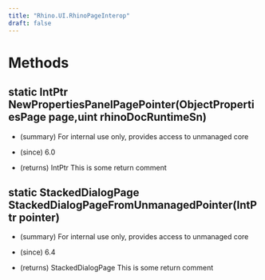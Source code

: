 ```yaml
---
title: "Rhino.UI.RhinoPageInterop"
draft: false
---
```


# Methods
## static IntPtr NewPropertiesPanelPagePointer(ObjectPropertiesPage page,uint rhinoDocRuntimeSn)
- (summary) 
   For internal use only, provides access to unmanaged core
   
- (since) 6.0
- (returns) IntPtr This is some return comment
## static StackedDialogPage StackedDialogPageFromUnmanagedPointer(IntPtr pointer)
- (summary) 
     For internal use only, provides access to unmanaged core 
     
- (since) 6.4
- (returns) StackedDialogPage This is some return comment
